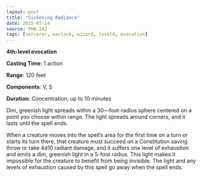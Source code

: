 ```yaml
---
layout: post
title: "Sickening Radiance"
date: 2015-07-14
source: PHB.242
tags: [sorcerer, warlock, wizard, level4, evocation]
---
```


**4th-level evocation**

**Casting Time**: 1 action

**Range**: 120 feet

**Components**: V, S

**Duration**: Concentration, up to 10 minutes

Dim, greenish light spreads within a 30—foot-radius sphere centered on a point you choose within range. The light spreads around corners, and it lasts until the spell ends.

When a creature moves into the spell’s area for the first time on a turn or starts its turn there, that creature must succeed on a Constitution saving throw or take
4d10 radiant damage, and it suffers one level of exhaustion and emits a dim, greenish light in a 5-foot radius. This light makes it impossible for the creature to benefit
from being invisible. The light and any levels of exhaustion caused by this spell go away when the spell ends.